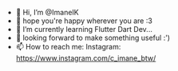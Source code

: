 - 👋 Hi, I’m @ImaneIK
- 👀 hope you're happy wherever you are :3 
- 🌱 I’m currently learning Flutter Dart Dev...
- 💞️ looking forward to make something useful :')
- 📫 How to reach me: 
     Instagram: https://www.instagram.com/c_imane_btw/


<!---
ImaneIK/ImaneIK is a ✨ special ✨ 

